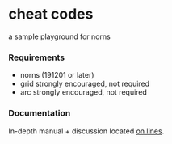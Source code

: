 # cheat codes

a sample playground for norns

### Requirements

- norns (191201 or later)
- grid strongly encouraged, not required
- arc strongly encouraged, not required

### Documentation

In-depth manual + discussion located [on lines](https://llllllll.co/t/cheat-codes/27874).
